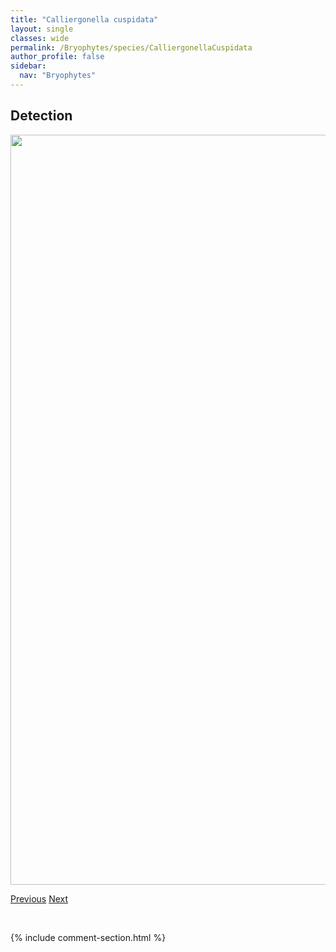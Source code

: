 ```yaml
---
title: "Calliergonella cuspidata"
layout: single
classes: wide
permalink: /Bryophytes/species/CalliergonellaCuspidata
author_profile: false
sidebar:
  nav: "Bryophytes"
---
```


<h2>Detection</h2>

<a href="https://drive.google.com/uc?export=view&id=1fHN0HFEArvB_RGvUfpmSAhqtLdC4oISO">
<img src="https://drive.google.com/uc?export=view&id=1fHN0HFEArvB_RGvUfpmSAhqtLdC4oISO" height = "1200" width = "800">
</a>


<a href="/DevelopmentWebsite/Bryophytes/species/CalliergonRichardsonii" class="pagination--pager" title="Calliergon richardsonii">Previous</a> <a href="/DevelopmentWebsite/Bryophytes/species/CalypogeiaMeylanii" class="pagination--pager" title="Calypogeia meylanii">Next</a>

<p>&nbsp;</p>

{% include comment-section.html %}
